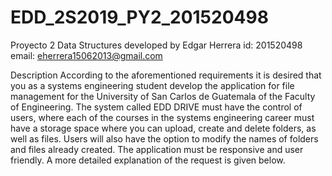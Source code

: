 # EDD_2S2019_PY2_201520498
Proyecto 2
Data Structures
developed by Edgar Herrera
id: 201520498
email: eherrera15062013@gmail.com

Description
According to the aforementioned requirements it is desired that you as a systems engineering student develop the application for file management for the University of San Carlos de Guatemala of the Faculty of Engineering. The system called EDD DRIVE must have the control of users, where each of the courses in the systems engineering career must have a storage space where you can upload, create and delete folders, as well as files. Users will also have the option to modify the names of folders and files already created. The application must be responsive and user friendly. A more detailed explanation of the request is given below.
